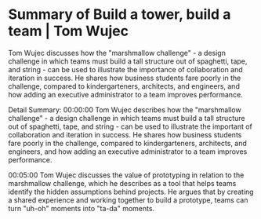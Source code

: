 # Summary of Build a tower, build a team | Tom Wujec

Tom Wujec discusses how the "marshmallow challenge" - a design challenge in which teams must build a tall structure out of spaghetti, tape, and string - can be used to illustrate the importance of collaboration and iteration in success. He shares how business students fare poorly in the challenge, compared to kindergarteners, architects, and engineers, and how adding an executive administrator to a team improves performance.

Detail Summary: 
00:00:00
Tom Wujec describes how the "marshmallow challenge" - a design challenge in which teams must build a tall structure out of spaghetti, tape, and string - can be used to illustrate the important of collaboration and iteration in success. He shares how business students fare poorly in the challenge, compared to kindergarteners, architects, and engineers, and how adding an executive administrator to a team improves performance.

00:05:00
Tom Wujec discusses the value of prototyping in relation to the marshmallow challenge, which he describes as a tool that helps teams identify the hidden assumptions behind projects. He argues that by creating a shared experience and working together to build a prototype, teams can turn "uh-oh" moments into "ta-da" moments.

